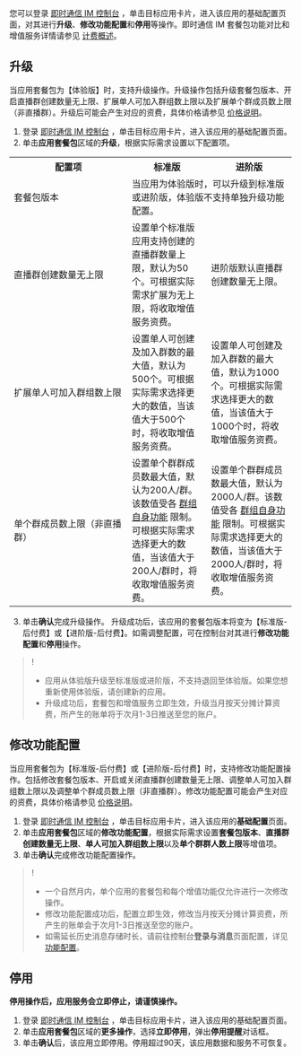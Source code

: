 您可以登录 [即时通信 IM 控制台](https://console.cloud.tencent.com/im) ，单击目标应用卡片，进入该应用的基础配置页面，对其进行**升级**、**修改功能配置**和**停用**等操作。即时通信 IM 套餐包功能对比和增值服务详情请参见 [计费概述](https://intl.cloud.tencent.com/document/product/1047/34349)。


## 升级
当应用套餐包为【体验版】时，支持升级操作。升级操作包括升级套餐包版本、开启直播群创建数量无上限、扩展单人可加入群组数上限以及扩展单个群成员数上限（非直播群）。升级后可能会产生对应的资费，具体价格请参见 [价格说明](https://intl.cloud.tencent.com/document/product/1047/34350)。

1. 登录 [即时通信 IM 控制台](https://console.cloud.tencent.com/im) ，单击目标应用卡片，进入该应用的基础配置页面。
2. 单击**应用套餐包**区域的**升级**，根据实际需求设置以下配置项。
  <table>
     <tr>
         <th nowrap="nowrap">配置项</th>  
         <th>标准版</th>  
         <th>进阶版</th>  
     </tr>
	 <tr>      
         <td>套餐包版本</td>
	 <td colspan="2">
 当应用为体验版时，可以升级到标准版或进阶版，体验版不支持单独升级功能配置。</li></td>   
     </tr> 
	 <tr>      
         <td nowrap="nowrap">直播群创建数量无上限</td>   
	 <td>设置单个标准版应用支持创建的直播群数量上限，默认为50个。可根据实际需求扩展为无上限，将收取增值服务资费。</td>   
	     <td>进阶版默认直播群创建数量无上限。</td>   
     </tr> 
	 <tr> 
	     <td nowrap="nowrap">扩展单人可加入群组数上限</td>   
	     <td>设置单人可创建及加入群数的最大值，默认为500个。可根据实际需求选择更大的数值，当该值大于500个时，将收取增值服务资费。</td>   			    
	     <td>设置单人可创建及加入群数的最大值，默认为1000个。可根据实际需求选择更大的数值，当该值大于1000个时，将收取增值服务资费。</td>   
     </tr> 
	 <tr> 
	     <td>单个群成员数上限（非直播群）</td>   
	     <td>设置单个群群成员数最大值，默认为200人/群。该数值受各 <a href="https://intl.cloud.tencent.com/document/product/1047/33515">群组自身功能</a> 限制。可根据实际需求选择更大的数值，当该值大于200人/群时，将收取增值服务资费。</td>
	     <td>设置单个群群成员数最大值，默认为2000人/群。该数值受各 <a href="https://intl.cloud.tencent.com/document/product/1047/33515">群组自身功能</a> 限制。可根据实际需求选择更大的数值，当该值大于2000人/群时，将收取增值服务资费。</td>
   </tr> 
</table>

3. 单击**确认**完成升级操作。
 升级成功后，该应用的套餐包版本将变为【标准版-后付费】或【进阶版-后付费】。如需调整配置，可在控制台对其进行**修改功能配置**和**停用**操作。

>!
>- 应用从体验版升级至标准版或进阶版，不支持退回至体验版。如果您想重新使用体验版，请创建新的应用。
>- 升级成功后，套餐包和增值服务立即生效，升级当月按天分摊计算资费，所产生的账单将于次月1-3日推送至您的账户。


## 修改功能配置
当应用套餐包为【标准版-后付费】或【进阶版-后付费】时，支持修改功能配置操作。包括修改套餐包版本、开启或关闭直播群创建数量无上限、调整单人可加入群组数上限以及调整单个群成员数上限（非直播群）。修改功能配置可能会产生对应的资费，具体价格请参见 [价格说明](https://intl.cloud.tencent.com/document/product/1047/34350)。


1. 登录 [即时通信 IM 控制台](https://console.cloud.tencent.com/im) ，单击目标应用卡片，进入该应用的**基础配置**页面。
2. 单击**应用套餐包**区域的**修改功能配置**，根据实际需求设置**套餐包版本**、**直播群创建数量无上限**、**单人可加入群组数上限**以及**单个群群人数上限**等增值项。
3. 单击**确认**完成修改功能配置操作。

>!
>- 一个自然月内，单个应用的套餐包和每个增值功能仅允许进行一次修改操作。
>- 修改功能配置成功后，配置立即生效，修改当月按天分摊计算资费，所产生的账单会于次月1-3日推送至您的账户。
>- 如需延长历史消息存储时长，请前往控制台**登录与消息**页面配置，详见<a href="https://www.tencentcloud.com/zh/document/product/1047/34419#.E5.8E.86.E5.8F.B2.E6.B6.88.E6.81.AF.E5.AD.98.E5.82.A8.E6.97.B6.E9.95.BF.E9.85.8D.E7.BD.AE" >功能配置</a>。


## 停用
**停用操作后，应用服务会立即停止，请谨慎操作。**

1. 登录 [即时通信 IM 控制台](https://console.cloud.tencent.com/im) ，单击目标应用卡片，进入该应用的基础配置页面。
2. 单击**应用套餐包**区域的**更多操作**，选择**立即停用**，弹出**停用提醒**对话框。
3. 单击**确认**后，该应用立即停用。停用超过90天，该应用数据和服务不可恢复。

